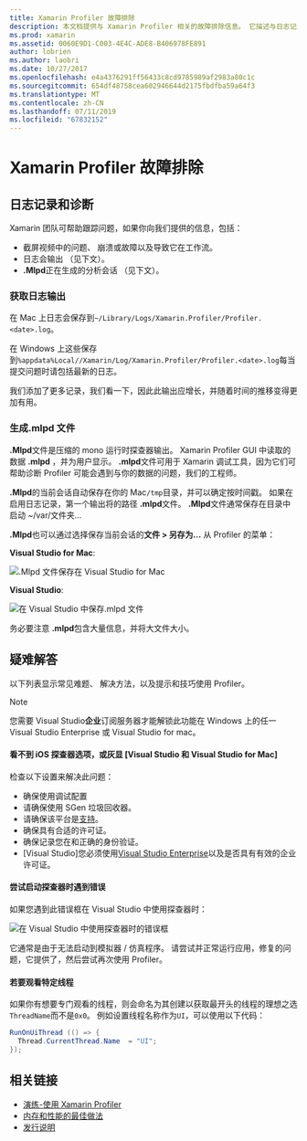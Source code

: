```yaml
---
title: Xamarin Profiler 故障排除
description: 本文档提供与 Xamarin Profiler 相关的故障排除信息。 它描述与日志记录和诊断、 IDE 和其他主题相关的问题。
ms.prod: xamarin
ms.assetid: 0060E9D1-C003-4E4C-ADE8-B406978FE891
author: lobrien
ms.author: laobri
ms.date: 10/27/2017
ms.openlocfilehash: e4a4376291ff56433c8cd9785989af2983a80c1c
ms.sourcegitcommit: 654df48758cea602946644d2175fbdfba59a64f3
ms.translationtype: MT
ms.contentlocale: zh-CN
ms.lasthandoff: 07/11/2019
ms.locfileid: "67832152"
---
```

# <a name="xamarin-profiler-troubleshooting"></a>Xamarin Profiler 故障排除

## <a name="logging-and-diagnostics"></a>日志记录和诊断

Xamarin 团队可帮助跟踪问题，如果你向我们提供的信息，包括：

- 截屏视频中的问题、 崩溃或故障以及导致它在工作流。
- 日志会输出 （见下文）。
- **.Mlpd**正在生成的分析会话 （见下文）。

### <a name="getting-log-outputs"></a>获取日志输出

在 Mac 上日志会保存到`~/Library/Logs/Xamarin.Profiler/Profiler.<date>.log`。

在 Windows 上这些保存到`%appdata%Local//Xamarin/Log/Xamarin.Profiler/Profiler.<date>.log`每当提交问题时请包括最新的日志。

我们添加了更多记录，我们看一下，因此此输出应增长，并随着时间的推移变得更加有用。

<a name="gen_mlpd" />

### <a name="generating-mlpd-files"></a>生成.mlpd 文件

**.Mlpd**文件是压缩的 mono 运行时探查器输出。 Xamarin Profiler GUI 中读取的数据 **.mlpd** ，并为用户显示。 **.mlpd**文件可用于 Xamarin 调试工具，因为它们可帮助诊断 Profiler 可能会遇到与你的数据的问题，我们的工程师。

**.Mlpd**的当前会话自动保存在你的 Mac`/tmp`目录，并可以确定按时间戳。 如果在启用日志记录，第一个输出将的路径 **.mlpd**文件。 **.Mlpd**文件通常保存在目录中启动 ~/var/文件夹...

**.Mlpd**也可以通过选择保存当前会话的**文件 > 另存为...** 从 Profiler 的菜单：

**Visual Studio for Mac**:

![](troubleshooting-images/image17.png ".Mlpd 文件保存在 Visual Studio for Mac")

**Visual Studio**:

![](troubleshooting-images/image17-vs.png "在 Visual Studio 中保存.mlpd 文件")

务必要注意 **.mlpd**包含大量信息，并将大文件大小。

## <a name="troubleshooting"></a>疑难解答

以下列表显示常见难题、 解决方法，以及提示和技巧使用 Profiler。

> [!NOTE]
> 您需要 Visual Studio**企业**订阅服务器才能解锁此功能在 Windows 上的任一 Visual Studio Enterprise 或 Visual Studio for mac。

#### <a name="i-cant-see-the-ios-profiler-option-or-it-is-greyed-out-visual-studio-and-visual-studio-for-mac"></a>看不到 iOS 探查器选项，或灰显 [Visual Studio 和 Visual Studio for Mac]

检查以下设置来解决此问题：

- 确保使用调试配置
- 请确保使用 SGen 垃圾回收器。
- 请确保该平台是[支持](~/tools/profiler/index.md#Profiler_Support)。
- 确保具有合适的许可证。
- 确保记录您在和正确的身份验证。
- [Visual Studio]您必须使用[Visual Studio Enterprise](https://visualstudio.microsoft.com/vs/enterprise/)以及是否具有有效的企业许可证。

#### <a name="i-get-an-error-when-i-try-to-launch-the-profiler"></a>尝试启动探查器时遇到错误

如果您遇到此错误框在 Visual Studio 中使用探查器时：

![](troubleshooting-images/error.png "在 Visual Studio 中使用探查器时的错误框")

它通常是由于无法启动到模拟器 / 仿真程序。 请尝试并正常运行应用，修复的问题，它提供了，然后尝试再次使用 Profiler。

#### <a name="to-watch-a-specific-thread"></a>若要观看特定线程

如果你有想要专门观看的线程，则会命名为其创建以获取最开头的线程的理想之选`ThreadName`而不是`0x0`。 例如设置线程名称作为`UI`，可以使用以下代码：

```csharp
RunOnUiThread (() => {
  Thread.CurrentThread.Name  = "UI";
});
```

## <a name="related-links"></a>相关链接

- [演练-使用 Xamarin Profiler](~/tools/profiler/index.md)
- [内存和性能的最佳做法](~/cross-platform/deploy-test/memory-perf-best-practices.md)
- [发行说明](https://developer.xamarin.com/releases/profiler/preview/)
